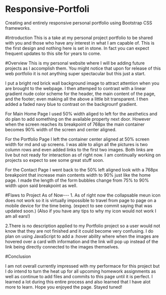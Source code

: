 # Responsive-Portfoli
Creating and entirely responsive personal portfolio using Bootstrap CSS frameworks. 


#Introduction
This is a take at my personal project portfolio to be shared with you and those who have any interest in what I am capable of. This is the first design and nothing here is set in stone. In fact you can expect frequent updates to this site for years to come.


#Overview 
This is my personal website where I will be adding future projects as I accomplish them. You might notice that upon for release of this web portfolio it is not anything super spectacular but this just a start. 

I put a bright red brick wall background image to attract attention when you are brought to the webpage. I then attemped to contrast with a linear gradient nude color scheme for the header, the main content of the page, and the footer; even making all the above a little bit transparent. I then added a faded navy blue to contrast on the backgrounf gradient.

For Main Home Page I used 50% width aliged to left for the aesthetics and do plan to add something on the available property next door. However when the screen reaches its breakpoint of 768px the main container becomes 90% width of the screen and center aligned. 

For the Portfolio Page I left the container center aligned at 50% screen width for md and up screens. I was able to align all the pictures is two column rows and even added links to the first two images. Both links are live but not ready for interaction as of right now. I am continually working on projects so expect to see some great stuff soon. 

For the Contact Page I went back to the 50% left aligned look with a 768px breakpoint that increase main contents width to 90% just like the home page. I made the length of the form bubbles change from 75% to 90% width upon said breakpoint as well. 


#Flaws to Project As of Now---
1.
As of right now the collapsable meun icon does not work so it is virtually impossible to travel from page to page on a mobile device for the time being. (expect to see commit saying that was updated soon.) (Also if you have any tips to why my icon would not work I am all ears!)

2.There is no description applied to my Portfolio project so a user would not know that they are not finished and it could become very confusing. I do plan on using JavaScript to add a :hover ability where when the images are hovered over a card with information and the link will pop up instead of the link being directly connected to the images themselves.


#Conclusion 

I am not overall currently impressed with my performace for this project but I do intend to turn the heat up for all upcoming homework assignments as well as continue to add files and commits to this page until it is perfect. I learned a lot during this entire process and also learned that I have alot more to learn. Hope you enjoyed the page. Stayed tuned! 




